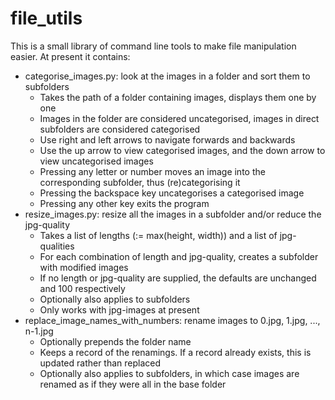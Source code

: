 # file_utils
This is a small library of command line tools to make file manipulation easier. At present it contains:
* categorise_images.py: look at the images in a folder and sort them to subfolders
    * Takes the path of a folder containing images, displays them one by one
    * Images in the folder are considered uncategorised, images in direct subfolders are considered categorised
    * Use right and left arrows to navigate forwards and backwards
    * Use the up arrow to view categorised images, and the down arrow to view uncategorised images
    * Pressing any letter or number moves an image into the corresponding subfolder, thus (re)categorising it
    * Pressing the backspace key uncategorises a categorised image
    * Pressing any other key exits the program
* resize_images.py: resize all the images in a subfolder and/or reduce the jpg-quality
    * Takes a list of lengths (:= max(height, width)) and a list of jpg-qualities
    * For each combination of length and jpg-quality, creates a subfolder with modified images
    * If no length or jpg-quality are supplied, the defaults are unchanged and 100 respectively
    * Optionally also applies to subfolders
    * Only works with jpg-images at present
* replace_image_names_with_numbers: rename images to 0.jpg, 1.jpg, ..., n-1.jpg
    * Optionally prepends the folder name
    * Keeps a record of the renamings. If a record already exists, this is updated rather than replaced
    * Optionally also applies to subfolders, in which case images are renamed as if they were all in the base folder